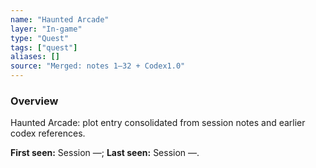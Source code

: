 ```yaml
---
name: "Haunted Arcade"
layer: "In-game"
type: "Quest"
tags: ["quest"]
aliases: []
source: "Merged: notes 1–32 + Codex1.0"
---
```

### Overview
Haunted Arcade: plot entry consolidated from session notes and earlier codex references.

**First seen:** Session —; **Last seen:** Session —.
